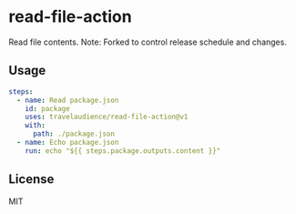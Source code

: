 # read-file-action

Read file contents.
Note: Forked to control release schedule and changes.

## Usage

```yaml
steps:
  - name: Read package.json
    id: package
    uses: travelaudience/read-file-action@v1
    with:
      path: ./package.json
  - name: Echo package.json
    run: echo "${{ steps.package.outputs.content }}"
```

## License

MIT
